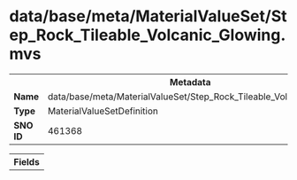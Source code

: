 <h1>data/base/meta/MaterialValueSet/Step_Rock_Tileable_Volcanic_Glowing.mvs</h1><table><tr><th colspan="100%">Metadata</th></tr><tr><td><b>Name</b></td><td>data/base/meta/MaterialValueSet/Step_Rock_Tileable_Volcanic_Glowing.mvs</td></tr><tr><td><b>Type</b></td><td>MaterialValueSetDefinition</td></tr><tr><td><b>SNO ID</b></td><td>461368</td></tr></table>

<table><tr><th colspan="100%">Fields</th></tr></table>

